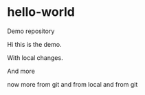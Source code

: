 # hello-world
Demo repository

Hi this is the demo.

With local changes.

And more

now more from git
 and from local
 and from git
